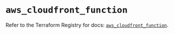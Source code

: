# `aws_cloudfront_function`

Refer to the Terraform Registry for docs: [`aws_cloudfront_function`](https://registry.terraform.io/providers/hashicorp/aws/5.75.0/docs/resources/cloudfront_function).
